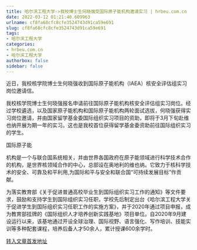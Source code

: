 ```yaml
---
title: 哈尔滨工程大学->我校博士生何晓强受国际原子能机构邀请实习 | hrbeu.com.cn
date: 2022-03-12 01:21:40.609963
urlname: cf8fa68cfc8cfe3524743d91ca59e691
slug: cf8fa68cfc8cfe3524743d91ca59e691
tags: 
- 哈尔滨工程大学
categories:
- hrbeu.com.cn
- 哈尔滨工程大学
authorbox: false
sidebar: false
---
```

近日，我校核学院博士生何晓强收到国际原子能机构（IAEA）核安全评估组实习岗位邀请信。

我校核学院博士生何晓强报名申请前往国际原子能机构核安全评估组实习岗位。经过学校遴选，以及国家原子能机构和国际原子能机构两轮面试选拔，何晓强获得实习岗位邀请，并由国家留学基金委国际组织实习项目的资助，即将于3月下旬赴维也纳开展为期一年的实习。这也是我校首位获得留学基金委资助前往国际组织实习的学生。

国际原子能
<!--more-->
机构是一个与联合国系统相关，并由世界各国政府在原子能领域进行科学技术合作的机构，是世界核领域合作的中心，总部设在奥地利的维也纳。它致力于核科学技术的安全、可靠及和平利用,为国际和平与安全和联合国“可持续发展目标”作贡献。

为落实教育部《关于促进普通高校毕业生到国际组织实习工作的通知》等文件要求，鼓励和支持学生到国际组织实习任职，学校先后制定出台《哈尔滨工程大学关于促进学生到国际组织实习任职工作的实施方案》，并于2020年通过项目申报，成为教育部挂牌的《国际组织人才培养创新实践基地》项目单位。自2020年9月建设运行以来，该基地通过开设全球治理、国际视野、语言强化、写作培训、技能实训等多种配套课程，培养后备人才50余人，累计授课600余学时。



[转入文章首发地址](http://gongxue.cn/info/1141/69839.htm)